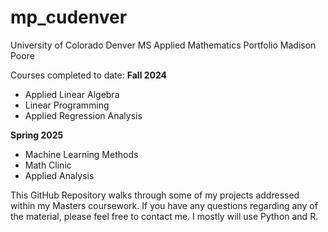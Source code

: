 # mp_cudenver
University of Colorado Denver MS Applied Mathematics Portfolio
Madison Poore 

Courses completed to date: 
**Fall 2024**
- Applied Linear Algebra
- Linear Programming
- Applied Regression Analysis

**Spring 2025** 
- Machine Learning Methods
- Math Clinic
- Applied Analysis

This GitHub Repository walks through some of my projects addressed within my Masters coursework. If you have any questions regarding any of the material, please feel free to contact me. I mostly will use Python and R. 

